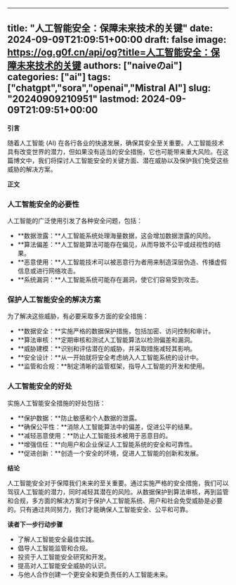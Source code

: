 
---
title: "人工智能安全：保障未来技术的关键"
date: 2024-09-09T21:09:51+00:00
draft: false
image: https://og.g0f.cn/api/og?title=人工智能安全：保障未来技术的关键
authors: ["naiveのai"]
categories: ["ai"]
tags: ["chatgpt","sora","openai","Mistral AI"]
slug: "20240909210951"
lastmod: 2024-09-09T21:09:51+00:00
---
**引言**

随着人工智能 (AI) 在各行各业的快速发展，确保其安全至关重要。人工智能技术具有改变世界的潜力，但如果没有适当的安全措施，它也可能带来重大风险。在这篇博文中，我们将探讨人工智能安全的关键方面、潜在威胁以及保护我们免受这些威胁的解决方案。

**正文**

### 人工智能安全的必要性

人工智能的广泛使用引发了各种安全问题，包括：

- **数据泄露：**人工智能系统处理海量数据，这会增加数据泄露的风险。
- **算法偏差：**人工智能算法可能存在偏见，从而导致不公平或歧视性的结果。
- **恶意使用：**人工智能技术可以被恶意行为者用来制造深层伪造、传播虚假信息或进行网络攻击。
- **系统漏洞：**人工智能系统可能存在漏洞，使它们容易受到攻击。

### 保护人工智能安全的解决方案

为了解决这些威胁，有必要采取多方面的安全措施：

- **数据安全：**实施严格的数据保护措施，包括加密、访问控制和审计。
- **算法审核：**定期审核和测试人工智能算法以检测偏差和漏洞。
- **威胁建模：**识别和评估潜在的威胁，并采取措施减轻其影响。
- **安全设计：**从一开始就将安全考虑纳入人工智能系统的设计中。
- **监管和合规：**制定清晰的监管框架，指导人工智能的开发和使用。

### 人工智能安全的好处

实施人工智能安全措施的好处包括：

- **保护数据：**防止敏感和个人数据的泄露。
- **确保公平性：**消除人工智能算法中的偏差，促进公平的结果。
- **减轻恶意使用：**防止人工智能技术被用于恶意目的。
- **增强信任：**向用户和企业保证人工智能系统的安全和可靠性。
- **促进创新：**创造一个安全的环境，促进人工智能的创新和发展。

**结论**

人工智能安全对于保障我们未来的至关重要。通过实施严格的安全措施，我们可以驾驭人工智能的潜力，同时减轻其潜在的风险。从数据保护到算法审核，再到监管和合规，多方面的解决方案对于保护人工智能系统、用户和社会免受威胁是必要的。只有通过共同努力，我们才能确保人工智能安全、公平和可靠。

**读者下一步行动步骤**

- 了解人工智能安全最佳实践。
- 倡导人工智能监管和合规。
- 投资于人工智能安全研究和开发。
- 提高对人工智能安全威胁的认识。
- 与他人合作创建一个更安全和更负责任的人工智能未来。
